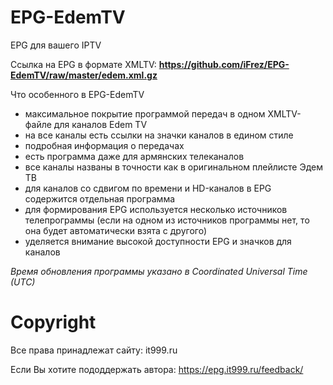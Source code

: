 # EPG-EdemTV
EPG для вашего IPTV

Ссылка на EPG в формате XMLTV: **https://github.com/iFrez/EPG-EdemTV/raw/master/edem.xml.gz**

Что особенного в EPG-EdemTV
- максимальное покрытие программой передач в одном XMLTV-файле для каналов Edem TV
- на все каналы есть ссылки на значки каналов в едином стиле
- подробная информация о передачах
- есть программа даже для армянских телеканалов
- все каналы названы в точности как в оригинальном плейлисте Эдем ТВ
- для каналов со сдвигом по времени и HD-каналов в EPG содержится отдельная программа
- для формирования EPG используется несколько источников телепрограммы (если на одном из источников программы нет, то она будет автоматически взята с другого)
- уделяется внимание высокой доступности EPG и значков для каналов

*Время обновления программы указано в Coordinated Universal Time (UTC)*

# Copyright
Все права принадлежат сайту: it999.ru

Если Вы хотите пододдержать автора: https://epg.it999.ru/feedback/
